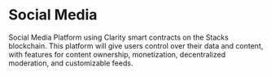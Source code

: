 # Social Media
 Social Media Platform using Clarity smart contracts on the Stacks blockchain. This platform will give users control over their data and content, with features for content ownership, monetization, decentralized moderation, and customizable feeds.

